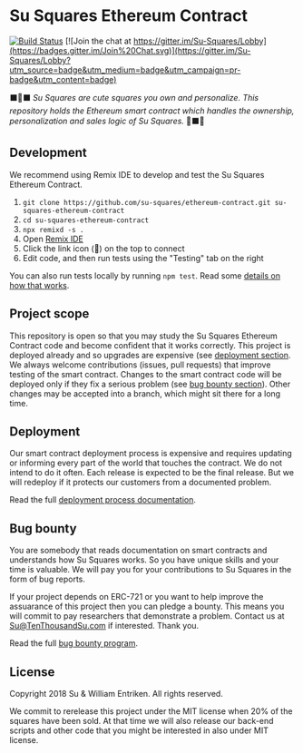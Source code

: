 # Su Squares Ethereum Contract

[![Build Status](https://travis-ci.org/su-squares/ethereum-contract.svg?branch=master)](https://travis-ci.org/su-squares/ethereum-contract) [![Join the chat at https://gitter.im/Su-Squares/Lobby](https://badges.gitter.im/Join%20Chat.svg)](https://gitter.im/Su-Squares/Lobby?utm_source=badge&utm_medium=badge&utm_campaign=pr-badge&utm_content=badge)

⬛️🔲⬛️ *Su Squares are cute squares you own and personalize. This repository holds the Ethereum smart contract which handles the ownership, personalization and sales logic of Su Squares.* 🔲⬛️🔲

## Development

We recommend using Remix IDE to develop and test the Su Squares Ethereum Contract.

1. `git clone https://github.com/su-squares/ethereum-contract.git su-squares-ethereum-contract`
2. `cd su-squares-ethereum-contract`
3. `npx remixd -s .`
4. Open [Remix IDE](http://remix.ethereum.org)
5. Click the link icon (:link:) on the top to connect
6. Edit code, and then run tests using the "Testing" tab on the right

You can also run tests locally by running `npm test`. Read some [details on how that works](package.json).

## Project scope

This repository is open so that you may study the Su Squares Ethereum Contract code and become confident that it works correctly. This project is deployed already and so upgrades are expensive (see [deployment section](#deployment). We always welcome contributions (issues, pull requests) that improve testing of the smart contract. Changes to the smart contract code will be deployed only if they fix a serious problem (see [bug bounty section](#bug-bounty)). Other changes may be accepted into a branch, which might sit there for a long time.

## Deployment

Our smart contract deployment process is expensive and requires updating or informing every part of the world that touches the contract. We do not intend to do it often. Each release is expected to be the final release. But we will redeploy if it protects our customers from a documented problem.

Read the full [deployment process documentation](DEPLOY.md).

## Bug bounty

You are somebody that reads documentation on smart contracts and understands how Su Squares works. So you have unique skills and your time is valuable. We will pay you for your contributions to Su Squares in the form of bug reports.

If your project depends on ERC-721 or you want to help improve the assuarance of this project then you can pledge a bounty. This means you will commit to pay researchers that demonstrate a problem. Contact us at Su@TenThousandSu.com if interested. Thank you.

Read the full [bug bounty program](BUG-BOUNTY.md).

## License

Copyright 2018 Su & William Entriken. All rights reserved.

We commit to rerelease this project under the MIT license when 20% of the squares have been sold. At that time we will also release our back-end scripts and other code that you might be interested in also under MIT license.
